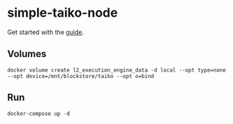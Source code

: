 # simple-taiko-node

Get started with the [guide](https://taiko.xyz/docs/guides/run-a-node).

## Volumes 
    docker volume create l2_execution_engine_data -d local --opt type=none --opt device=/mnt/blockstore/taiko --opt o=bind
## Run
    docker-compose up -d
